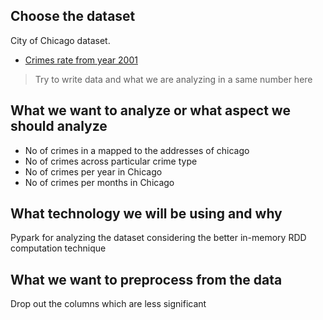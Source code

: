 ## Choose the dataset
City of Chicago dataset.
- [Crimes rate from year 2001](https://data.cityofchicago.org/Public-Safety/Crimes-2001-to-present/ijzp-q8t2) 

> Try to write data and what we are analyzing in a same number here
## What we want to analyze or what aspect we should analyze
- No of crimes in a mapped to the addresses of chicago
- No of crimes across particular crime type
- No of crimes per year in Chicago
- No of crimes per months in Chicago

## What technology we will be using and why
Pypark for analyzing the dataset considering the better in-memory RDD computation technique

## What we want to preprocess from the data
Drop out the columns which are less significant 
